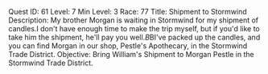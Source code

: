Quest ID: 61
Level: 7
Min Level: 3
Race: 77
Title: Shipment to Stormwind
Description: My brother Morgan is waiting in Stormwind for my shipment of candles.I don't have enough time to make the trip myself, but if you'd like to take him the shipment, he'll pay you well.$B$BI've packed up the candles, and you can find Morgan in our shop, Pestle's Apothecary, in the Stormwind Trade District.
Objective: Bring William's Shipment to Morgan Pestle in the Stormwind Trade District.
